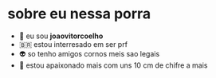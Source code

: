 # sobre eu nessa porra 
- 👋 eu sou **joaovitorcoelho**
- 🇧🇷 estou interresado em ser prf 
- 👽 so tenho amigos cornos meis sao legais 
- 💞️ estou apaixonado mais com uns 10 cm de chifre a mais
